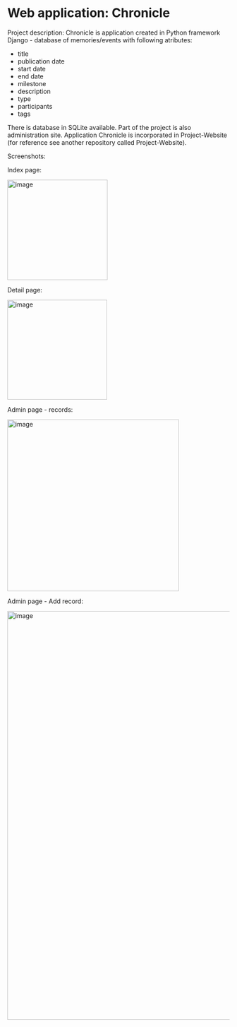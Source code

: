 # Web application: Chronicle

Project description:
Chronicle is application created in Python framework Django - database of memories/events with following atributes:
- title
- publication date
- start date
- end date
- milestone
- description
- type
- participants
- tags

There is database in SQLite available.
Part of the project is also administration site.
Application Chronicle is incorporated in Project-Website (for reference see another repository called Project-Website).

Screenshots:

Index page:

<img width="227" alt="image" src="https://user-images.githubusercontent.com/119850119/212897722-dc9864cb-0363-4007-a680-b1d9a80201b5.png">

Detail page:

<img width="226" alt="image" src="https://user-images.githubusercontent.com/119850119/212897362-58f96275-f521-453f-88f8-f75eb4b4d8e3.png">

Admin page - records:

<img width="389" alt="image" src="https://user-images.githubusercontent.com/119850119/212734408-564688ab-4574-4dc9-8065-6a82bf6542c1.png">

Admin page - Add record:

<img width="926" alt="image" src="https://user-images.githubusercontent.com/119850119/213115421-629b0f02-3222-403d-867e-0cbf53e05ea0.png">

